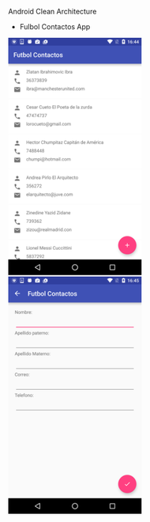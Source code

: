 Android Clean Architecture

- Fulbol Contactos App

<img src="https://github.com/Android-Dev-Peru/android-clean-architecture/blob/master/screenshot1.png" height="480">

<img src="https://github.com/Android-Dev-Peru/android-clean-architecture/blob/master/screenshot2.png" height="480">
